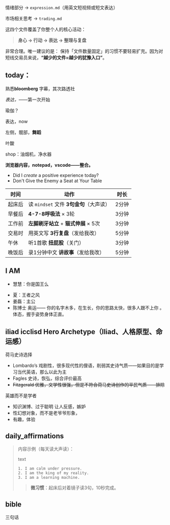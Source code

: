 情绪部分 → `expression.md`（用英文短视频或短文表达）

市场相关思考 → `trading.md`

这四个文件覆盖了你整个人的核心活动：

> **身心 → 行动 → 表达 → 整理与复盘**

非常合理。唯一建议的是：
 保持「文件数量固定」的习惯不要轻易扩充。因为对短线交易员来说，**“越少的文件=越少的犹豫入口”**。

## today：

熟悉**bloomberg** 字幕，其次路透社

*表达，*——第一次开始

瑜伽？

表达，now

左侧，髋部，**舞蹈**

叶酸

shop：油烟机，净水器

**浏览器内容，notepad，vscode——整合。**







- Did I *create* a positive experience today?
- Don't Give the Enemy a Seat at Your Table





| 时间   | 动作                                    | 时长  |
| ------ | --------------------------------------- | ----- |
| 起床后 | 读 `mindset` 文件 **3句金句**（大声读） | 2分钟 |
| 早餐后 | **4-7-8呼吸法** × 3轮                   | 3分钟 |
| 工作前 | **左脚刷牙站立** + **猫式伸展** × 5次   | 3分钟 |
| 交易时 | 用英文写 **3行复盘**（发给我改）        | 5分钟 |
| 午休   | 听1首歌 **扭屁股**（关门）              | 3分钟 |
| 晚饭后 | 录1分钟中文 **讲故事**（发给我改）      | 5分钟 |



## I  AM

* 慧慧：你是国王么

- 夏：王者之风
- 姜磊：主公
- 陈博士 奥运—— 你的名字木多，在生长，你的思路太快，很多人跟不上你 。体态，握手姿势身体正直。



## iliad icclisd Hero Archetype（Iliad、人格原型、命运感）



荷马史诗选择

* Lombardo’s 戏剧性，很多现代性的俚语，削弱其史诗气质——如果目的是学习当代英语，那么以此为主
* Fagles 史诗，恢弘，综合评价最高
* ~~Fitzgerald 优雅，文学性很强，但是不符合荷马史诗创作的平民气质——排除~~





英雄而不是学者

- 知识渊博、过于聪明 让人反感，嫉妒
- 性幻想对象，而不是老爷爷形象，
- 有趣，体验



##  daily_affirmations

> 内容示例（每天读大声读）：
>
> text
>
> ```
> 1. I am calm under pressure.
> 2. I am the king of my reality.
> 3. I am a learning machine.
> ```
>
> > **微习惯**：起床后对着镜子读3句，10秒完成。



## bible

三句话
